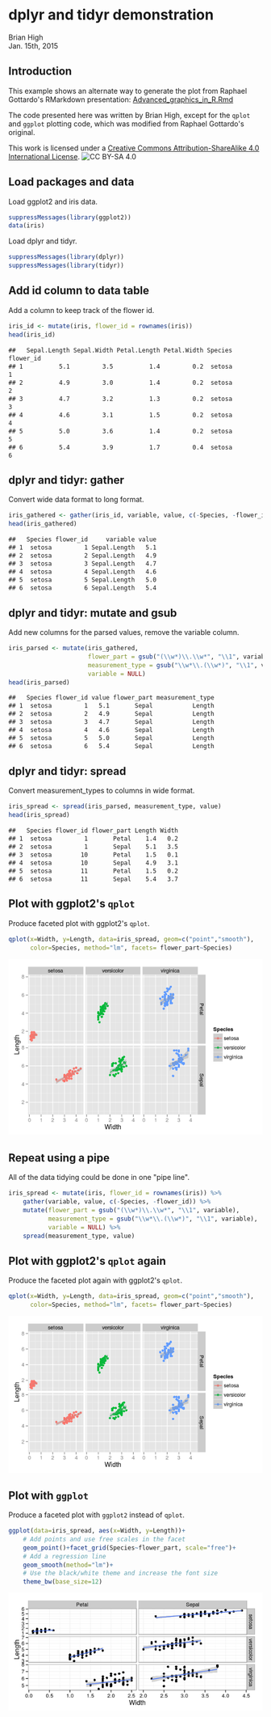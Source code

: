 # dplyr and tidyr demonstration
Brian High  
Jan. 15th, 2015  

## Introduction

This example shows an alternate way to generate the plot from Raphael
Gottardo's RMarkdown presentation: 
[Advanced_graphics_in_R.Rmd](https://github.com/raphg/Biostat-578/blob/master/Advanced_graphics_in_R.Rmd)  

The code presented here was written by Brian High, except for the `qplot`
and `ggplot` plotting code, which was modified from Raphael Gottardo's original.

This work is licensed under a [Creative Commons Attribution-ShareAlike 4.0 International License](http://creativecommons.org/licenses/by-sa/4.0/).
![CC BY-SA 4.0](https://licensebuttons.net/l/by-sa/4.0/88x31.png)

## Load packages and data
Load ggplot2 and iris data.


```r
suppressMessages(library(ggplot2))
data(iris)
```

Load dplyr and tidyr.


```r
suppressMessages(library(dplyr))
suppressMessages(library(tidyr))
```

## Add id column to data table
Add a column to keep track of the flower id.


```r
iris_id <- mutate(iris, flower_id = rownames(iris))
head(iris_id)
```

```
##   Sepal.Length Sepal.Width Petal.Length Petal.Width Species flower_id
## 1          5.1         3.5          1.4         0.2  setosa         1
## 2          4.9         3.0          1.4         0.2  setosa         2
## 3          4.7         3.2          1.3         0.2  setosa         3
## 4          4.6         3.1          1.5         0.2  setosa         4
## 5          5.0         3.6          1.4         0.2  setosa         5
## 6          5.4         3.9          1.7         0.4  setosa         6
```

## dplyr and tidyr: gather
Convert wide data format to long format.


```r
iris_gathered <- gather(iris_id, variable, value, c(-Species, -flower_id))
head(iris_gathered)
```

```
##   Species flower_id     variable value
## 1  setosa         1 Sepal.Length   5.1
## 2  setosa         2 Sepal.Length   4.9
## 3  setosa         3 Sepal.Length   4.7
## 4  setosa         4 Sepal.Length   4.6
## 5  setosa         5 Sepal.Length   5.0
## 6  setosa         6 Sepal.Length   5.4
```

## dplyr and tidyr: mutate and gsub
Add new columns for the parsed values, remove the variable column.


```r
iris_parsed <- mutate(iris_gathered, 
                      flower_part = gsub("(\\w*)\\.\\w*", "\\1", variable), 
                      measurement_type = gsub("\\w*\\.(\\w*)", "\\1", variable),
                      variable = NULL)
head(iris_parsed)
```

```
##   Species flower_id value flower_part measurement_type
## 1  setosa         1   5.1       Sepal           Length
## 2  setosa         2   4.9       Sepal           Length
## 3  setosa         3   4.7       Sepal           Length
## 4  setosa         4   4.6       Sepal           Length
## 5  setosa         5   5.0       Sepal           Length
## 6  setosa         6   5.4       Sepal           Length
```

## dplyr and tidyr: spread
Convert measurement_types to columns in wide format.


```r
iris_spread <- spread(iris_parsed, measurement_type, value)
head(iris_spread)
```

```
##   Species flower_id flower_part Length Width
## 1  setosa         1       Petal    1.4   0.2
## 2  setosa         1       Sepal    5.1   3.5
## 3  setosa        10       Petal    1.5   0.1
## 4  setosa        10       Sepal    4.9   3.1
## 5  setosa        11       Petal    1.5   0.2
## 6  setosa        11       Sepal    5.4   3.7
```

## Plot with ggplot2's `qplot`
Produce faceted plot with ggplot2's `qplot`.


```r
qplot(x=Width, y=Length, data=iris_spread, geom=c("point","smooth"), 
      color=Species, method="lm", facets= flower_part~Species)
```

![](dplyr_and_tidyr_demo_files/figure-html/unnamed-chunk-7-1.png) 

## Repeat using a pipe
All of the data tidying could be done in one "pipe line".


```r
iris_spread <- mutate(iris, flower_id = rownames(iris)) %>%
    gather(variable, value, c(-Species, -flower_id)) %>%
    mutate(flower_part = gsub("(\\w*)\\.\\w*", "\\1", variable), 
           measurement_type = gsub("\\w*\\.(\\w*)", "\\1", variable),
           variable = NULL) %>%
    spread(measurement_type, value)
```

## Plot with ggplot2's `qplot` again
Produce the faceted plot again with ggplot2's `qplot`.


```r
qplot(x=Width, y=Length, data=iris_spread, geom=c("point","smooth"), 
      color=Species, method="lm", facets= flower_part~Species)
```

![](dplyr_and_tidyr_demo_files/figure-html/qplot-iris-spread-pipe-1.png) 

## Plot with `ggplot`
Produce a faceted plot with `ggplot2` instead of `qplot`.


```r
ggplot(data=iris_spread, aes(x=Width, y=Length))+ 
    # Add points and use free scales in the facet
    geom_point()+facet_grid(Species~flower_part, scale="free")+
    # Add a regression line
    geom_smooth(method="lm")+
    # Use the black/white theme and increase the font size
    theme_bw(base_size=12)
```

![](dplyr_and_tidyr_demo_files/figure-html/ggplot-iris-spread-pipe-1.png) 
